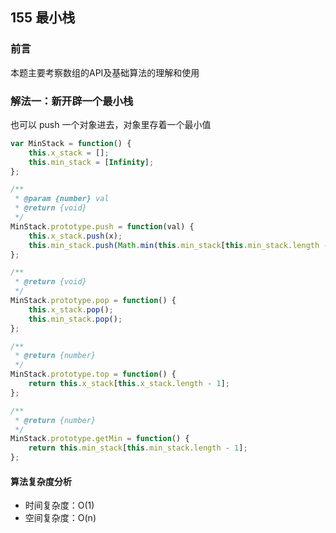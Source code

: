 ## 155 最小栈

### 前言
本题主要考察数组的API及基础算法的理解和使用


### 解法一：新开辟一个最小栈
也可以 push 一个对象进去，对象里存着一个最小值

```js
var MinStack = function() {
    this.x_stack = [];
    this.min_stack = [Infinity];
};

/** 
 * @param {number} val
 * @return {void}
 */
MinStack.prototype.push = function(val) {
    this.x_stack.push(x);
    this.min_stack.push(Math.min(this.min_stack[this.min_stack.length - 1], x))
};

/**
 * @return {void}
 */
MinStack.prototype.pop = function() {
    this.x_stack.pop();
    this.min_stack.pop();
};

/**
 * @return {number}
 */
MinStack.prototype.top = function() {
    return this.x_stack[this.x_stack.length - 1];
};

/**
 * @return {number}
 */
MinStack.prototype.getMin = function() {
    return this.min_stack[this.min_stack.length - 1];
};
```

#### 算法复杂度分析
- 时间复杂度：O(1)
- 空间复杂度：O(n) 
&nbsp;
    